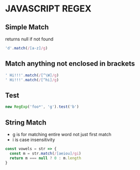# JAVASCRIPT REGEX

## Simple Match

returns null if not found

```javascript
'd'.match(/[a-z]/g)
```

## Match anything not enclosed in brackets

```javascript
' Hi!!!'.match(/[^\W]/g)
' Hi!!!'.match(/[^hi]/g)
```

## Test

```javascript
new RegExp('foo*', 'g').test('b')
```

## String Match

- g is for matching entire word not just first match
- i is case insensitivity

```javascript
const vowels = str => {
  const m = str.match(/[aeiou]/gi)
  return m === null ? 0 : m.length
}
```
